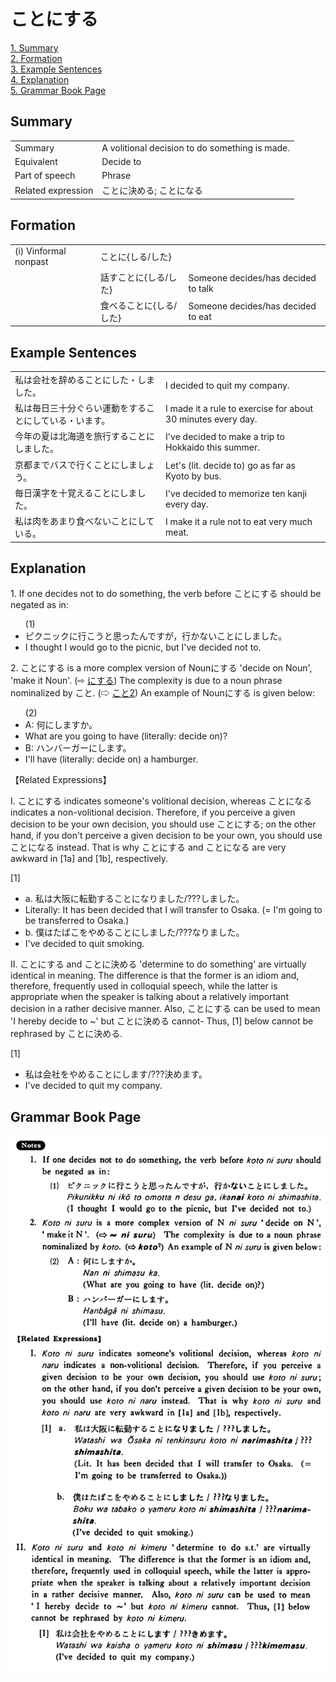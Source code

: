 # ことにする

[1. Summary](#summary)<br>
[2. Formation](#formation)<br>
[3. Example Sentences](#example-sentences)<br>
[4. Explanation](#explanation)<br>
[5. Grammar Book Page](#grammar-book-page)<br>


## Summary

<table><tr>   <td>Summary</td>   <td>A volitional decision to do something is made.</td></tr><tr>   <td>Equivalent</td>   <td>Decide to</td></tr><tr>   <td>Part of speech</td>   <td>Phrase</td></tr><tr>   <td>Related expression</td>   <td>ことに決める; ことになる</td></tr></table>

## Formation

<table class="table"> <tbody><tr class="tr head"> <td class="td"><span class="numbers">(i)</span> <span> <span class="bold">Vinformal nonpast</span></span></td> <td class="td"><span class="concept">ことに</span><span class="concept">{しる/した}</span> </td> <td class="td"><span>&nbsp;</span></td> </tr> <tr class="tr"> <td class="td"><span>&nbsp;</span></td> <td class="td"><span>話す<span class="concept">ことに</span></span><span class="concept">{しる/した}</span> </td> <td class="td"><span>Someone    decides/has decided to talk</span></td> </tr> <tr class="tr"> <td class="td"><span>&nbsp;</span></td> <td class="td"><span>食べる<span class="concept">ことに</span></span><span class="concept">{しる/した}</span> </td> <td class="td"><span>Someone    decides/has decided to eat</span></td> </tr></tbody></table>

## Example Sentences

<table><tr>   <td>私は会社を辞めることにした・しました。</td>   <td>I decided to quit my company.</td></tr><tr>   <td>私は毎日三十分ぐらい運動をすることにしている・います。</td>   <td>I made it a rule to exercise for about 30 minutes every day.</td></tr><tr>   <td>今年の夏は北海道を旅行することにしました。</td>   <td>I've decided to make a trip to Hokkaido this summer.</td></tr><tr>   <td>京都までバスで行くことにしましょう。</td>   <td>Let's (lit. decide to) go as far as Kyoto by bus.</td></tr><tr>   <td>毎日漢字を十覚えることにしました。</td>   <td>I've decided to memorize ten kanji every day.</td></tr><tr>   <td>私は肉をあまり食べないことにしている。</td>   <td>I make it a rule not to eat very much meat.</td></tr></table>

## Explanation

<p>1. If one decides not to do something, the verb before <span class="cloze">ことにする</span> should be negated as in:</p>  <ul>(1) <li>ピクニックに行こうと思ったんですが，行かない<span class="cloze">ことにしました</span>。</li> <li>I thought I would go to the picnic, but I've decided not to.</li> </ul>  <p>2. <span class="cloze">ことにする</span> is a more complex version of Nounにする</span> 'decide on Noun', 'make it Noun'. (⇨ <a href="#㊦ にする">にする</a>) The complexity is due to a noun phrase nominalized by <span class="cloze">こと</span>. (⇨ <a href="#㊦ こと (2)">こと2</a>) An example of Nounにする is given below:</p>  <ul>(2) <li>A: 何にしますか。</li> <li>What are you going to have (literally: decide on)?</li> <div class="divide"></div> <li>B: ハンバーガーにします。</li> <li>I'll have (literally: decide on) a hamburger.</li> </ul>  <p>【Related Expressions】</p>  I. <span class="cloze">ことにする</span> indicates someone's volitional decision, whereas ことになる indicates a non-volitional decision. Therefore, if you perceive a given decision to be your own decision, you should use <span class="cloze">ことにする</span>; on the other hand, if you don't perceive a given decision to be your own, you should use ことになる instead. That is why <span class="cloze">ことにする</span> and ことになる are very awkward in [1a] and [1b], respectively.</p>  <p>[1]</p>  <ul> <li>a. 私は大阪に転勤する<span class="cloze">ことに</span>なりました/???<span class="cloze">しました</span>。</li> <li>Literally: It has been decided that I will transfer to Osaka. (= I'm going to be transferred to Osaka.)</li> <div class="divide"></div> <li>b. 僕はたばこをやめる<span class="cloze">ことにしました</span>/???なりました。</li> <li>I've decided to quit smoking.</li> </ul>  <p>II. <span class="cloze">ことにする</span> and ことに決める 'determine to do something' are virtually identical in meaning. The difference is that the former is an idiom and, therefore, frequently used in colloquial speech, while the latter is appropriate when the speaker is talking about a relatively important decision in a rather decisive manner. Also, <span class="cloze">ことにする</span> can be used to mean 'I hereby decide to ~' but ことに決める cannot- Thus, [1] below cannot be rephrased by ことに決める.</p>  <p>[1]</p>  <ul> <li>私は会社をやめる<span class="cloze">ことにします</span>/???決めます。</li> <li>I've decided to quit my company.</li> </ul>

## Grammar Book Page

![](../img/Basicことにする.png)

